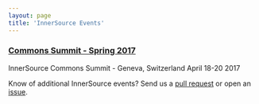 ```yaml
---
layout: page
title: 'InnerSource Events'
---
```


### [Commons Summit - Spring 2017](isc-spring-2017)

InnerSource Commons Summit - Geneva, Switzerland April 18-20 2017


Know of additional InnerSource events? Send us a [pull request](https://github.com/paypal/InnerSourceCommons/pulls) or open an [issue](https://github.com/paypal/InnerSourceCommons/issues).
